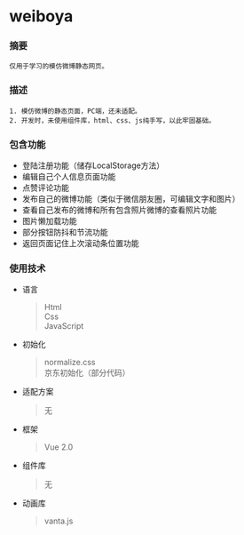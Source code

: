 # weiboya

### 摘要
```
仅用于学习的模仿微博静态网页。
```

### 描述
```
1. 模仿微博的静态页面，PC端，还未适配。
2. 开发时，未使用组件库，html、css、js纯手写，以此牢固基础。
```

### 包含功能
* 登陆注册功能（储存LocalStorage方法）
* 编辑自己个人信息页面功能
* 点赞评论功能
* 发布自己的微博功能（类似于微信朋友圈，可编辑文字和图片）
* 查看自己发布的微博和所有包含照片微博的查看照片功能
* 图片懒加载功能
* 部分按钮防抖和节流功能
* 返回页面记住上次滚动条位置功能

### 使用技术
* 语言
  > Html  
  > Css  
  > JavaScript
* 初始化
  > normalize.css  
  > 京东初始化（部分代码）
* 适配方案
  > 无
* 框架
  > Vue 2.0
* 组件库
  > 无
* 动画库
  > vanta.js